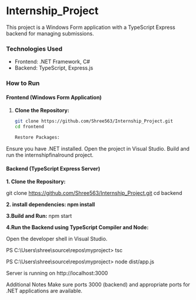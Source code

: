 # Internship_Project


This project is a Windows Form application with a TypeScript Express backend for managing submissions.

### Technologies Used

- Frontend: .NET Framework, C#
- Backend: TypeScript, Express.js

### How to Run

#### Frontend (Windows Form Application)

1. **Clone the Repository:**
   ```bash
   git clone https://github.com/Shree563/Internship_Project.git
   cd frontend

   Restore Packages:
Ensure you have .NET installed.
Open the project in Visual Studio.
Build and run the internshipfinalround project.



#### Backend (TypeScript Express Server)
**1. Clone the Repository:**

git clone https://github.com/Shree563/Internship_Project.git
cd backend

**2. install dependencies: npm install**

**3.Build and Run:** npm start

**4.Run the Backend using TypeScript Compiler and Node:**

Open the developer shell in Visual Studio.

PS C:\Users\shree\source\repos\myproject> tsc

PS C:\Users\shree\source\repos\myproject> node dist/app.js

Server is running on http://localhost:3000


Additional Notes
Make sure ports 3000 (backend) and appropriate ports for .NET applications are available.
